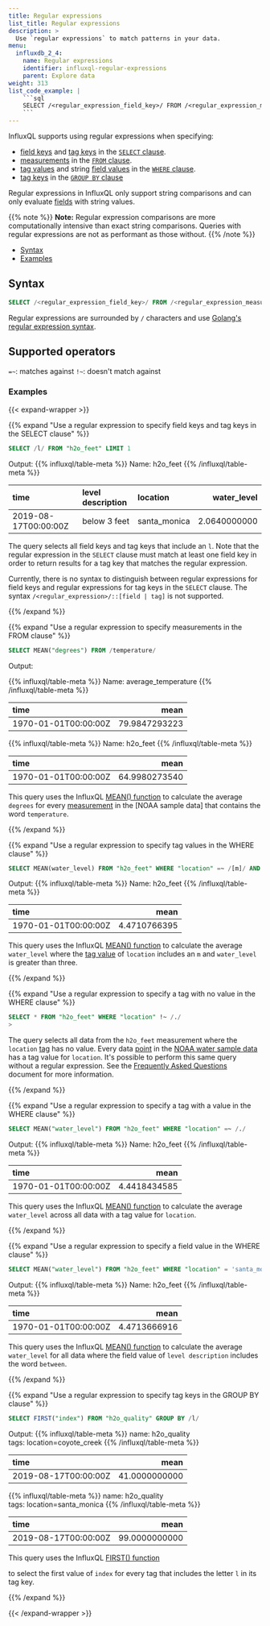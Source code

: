 ```yaml
---
title: Regular expressions
list_title: Regular expressions
description: >
  Use `regular expressions` to match patterns in your data.
menu:
  influxdb_2_4:
    name: Regular expressions
    identifier: influxql-regular-expressions
    parent: Explore data
weight: 313
list_code_example: |
    ```sql
    SELECT /<regular_expression_field_key>/ FROM /<regular_expression_measurement>/ WHERE [<tag_key> <operator> /<regular_expression_tag_value>/ | <field_key> <operator> /<regular_expression_field_value>/] GROUP BY /<regular_expression_tag_key>/
    ```
---
```


InfluxQL supports using regular expressions when specifying:

- [field keys](/influxdb/v2.4/reference/glossary/#field-key) and [tag keys](/influxdb/v2.4/reference/glossary/#tag-key) in the [`SELECT` clause](/influxdb/v2.4/query-data/influxql/explore-data/select/).
- [measurements](/influxdb/v2.4/reference/glossary/#measurement) in the [`FROM` clause](/influxdb/v2.4/query-data/influxql/explore-data/select/#from-clause).
- [tag values](/influxdb/v2.4/reference/glossary/#tag-value) and string [field values](/influxdb/v2.4/reference/glossary/#field-value) in the [`WHERE` clause](/influxdb/v2.4/query-data/influxql/explore-data/where/).
- [tag keys](/influxdb/v2.4/reference/glossary/#tag-key) in the [`GROUP BY` clause](/influxdb/v2.4/query-data/influxql/explore-data/group-by/)

Regular expressions in InfluxQL only support string comparisons and can only evaluate [fields](/influxdb/v2.4/reference/glossary/#field) with string values.

{{% note %}}
**Note:** Regular expression comparisons are more computationally intensive than exact
string comparisons. Queries with regular expressions are not as performant
as those without.
{{% /note %}}

- [Syntax](#syntax)
- [Examples](#examples)

## Syntax

```sql
SELECT /<regular_expression_field_key>/ FROM /<regular_expression_measurement>/ WHERE [<tag_key> <operator> /<regular_expression_tag_value>/ | <field_key> <operator> /<regular_expression_field_value>/] GROUP BY /<regular_expression_tag_key>/
```

Regular expressions are surrounded by `/` characters and use
[Golang's regular expression syntax](http://golang.org/pkg/regexp/syntax/).

## Supported operators

`=~`: matches against
`!~`: doesn't match against

### Examples

{{< expand-wrapper >}}

{{% expand "Use a regular expression to specify field keys and tag keys in the SELECT clause" %}}

```sql
SELECT /l/ FROM "h2o_feet" LIMIT 1
```

Output:
{{% influxql/table-meta %}}
Name: h2o_feet
{{% /influxql/table-meta %}}

| time | level description | location |  water_level|
| :------------ | :----------------| :--------------| --------------:|
| 2019-08-17T00:00:00Z | below 3 feet | santa_monica |  2.0640000000|

The query selects all field keys and tag keys that include an `l`.
Note that the regular expression in the `SELECT` clause must match at least one
field key in order to return results for a tag key that matches the regular
expression.

Currently, there is no syntax to distinguish between regular expressions for
field keys and regular expressions for tag keys in the `SELECT` clause.
The syntax `/<regular_expression>/::[field | tag]` is not supported.

{{% /expand %}}

{{% expand "Use a regular expression to specify measurements in the FROM clause" %}}

```sql
SELECT MEAN("degrees") FROM /temperature/
```

Output:

{{% influxql/table-meta %}}
Name: average_temperature
{{% /influxql/table-meta %}}

| time   | mean |
| :------------------ | ---------------------:|
| 1970-01-01T00:00:00Z | 79.9847293223 |

{{% influxql/table-meta %}}
Name: h2o_feet
{{% /influxql/table-meta %}}

| time   | mean |
| :------------------ | ---------------------:|
| 1970-01-01T00:00:00Z | 64.9980273540 |

This query uses the InfluxQL [MEAN() function](/influxdb/v2.4/query-data/influxql/functions/aggregates/#mean) to calculate the average `degrees` for every [measurement](/influxdb/v2.4/reference/glossary/#measurement) in the [NOAA sample data] that contains the word `temperature`.

{{% /expand %}}

{{% expand "Use a regular expression to specify tag values in the WHERE clause" %}}

```sql
SELECT MEAN(water_level) FROM "h2o_feet" WHERE "location" =~ /[m]/ AND "water_level" > 3
```

Output:
{{% influxql/table-meta %}}
Name: h2o_feet
{{% /influxql/table-meta %}}

| time   | mean |
| :------------------ | ---------------------:|
| 1970-01-01T00:00:00Z | 4.4710766395|

This query uses the InfluxQL [MEAN() function](/influxdb/v2.4/query-data/influxql/functions/aggregates/#mean) to calculate the average `water_level` where the [tag value](/influxdb/v2.4/reference/glossary/#measurement) of `location` includes an `m` and `water_level` is greater than three.

{{% /expand %}}

{{% expand "Use a regular expression to specify a tag with no value in the WHERE clause" %}}

```sql
SELECT * FROM "h2o_feet" WHERE "location" !~ /./
>
```

The query selects all data from the `h2o_feet` measurement where the `location`
[tag](/influxdb/v2.4/reference/glossary/#tag) has no value.
Every data [point](/influxdb/v2.4/reference/glossary/#point) in the [NOAA water sample data](/influxdb/v2.4/reference/sample-data/#noaa-water-sample-data) has a tag value for `location`.
It's possible to perform this same query without a regular expression.
See the [Frequently Asked Questions](/influxdb/v2.4/reference/faq/#how-do-i-query-data-by-a-tag-with-a-null-value)
document for more information.

{{% /expand %}}

{{% expand "Use a regular expression to specify a tag with a value in the WHERE clause" %}}

```sql
SELECT MEAN("water_level") FROM "h2o_feet" WHERE "location" =~ /./
```

Output:
{{% influxql/table-meta %}}
Name: h2o_feet
{{% /influxql/table-meta %}}

| time   | mean |
| :------------------ | ---------------------:|
| 1970-01-01T00:00:00Z |  4.4418434585|

This query uses the InfluxQL [MEAN() function](/influxdb/v2.4/query-data/influxql/functions/aggregates/#mean) to calculate the average `water_level` across all data with a tag value for `location`.

{{% /expand %}}

{{% expand "Use a regular expression to specify a field value in the WHERE clause" %}}

```sql
SELECT MEAN("water_level") FROM "h2o_feet" WHERE "location" = 'santa_monica' AND "level description" =~ /between/
```

Output:
{{% influxql/table-meta %}}
Name: h2o_feet
{{% /influxql/table-meta %}}

| time   | mean |
| :------------------ | ---------------------:|
| 1970-01-01T00:00:00Z | 4.4713666916


This query uses the InfluxQL [MEAN() function](/influxdb/v2.4/query-data/influxql/functions/aggregates/#mean)
to calculate the average `water_level` for all data where the field value of `level description` includes the word `between`.

{{% /expand %}}

{{% expand "Use a regular expression to specify tag keys in the GROUP BY clause" %}}

```sql
SELECT FIRST("index") FROM "h2o_quality" GROUP BY /l/
```

Output: 
{{% influxql/table-meta %}}
name: h2o_quality  
tags: location=coyote_creek
{{% /influxql/table-meta %}}

| time | mean |
| :------------------ |-------------------:|
| 2019-08-17T00:00:00Z | 41.0000000000 |


{{% influxql/table-meta %}}
name: h2o_quality  
tags: location=santa_monica
{{% /influxql/table-meta %}}

| time | mean |
| :------------------ |-------------------:|
| 2019-08-17T00:00:00Z | 99.0000000000 |

This query uses the InfluxQL [FIRST() function](/influxdb/v2.4/query-data/influxql/functions/selectors/#first)

to select the first value of `index` for every tag that includes the letter `l`
in its tag key.

{{% /expand %}}

{{< /expand-wrapper >}}

